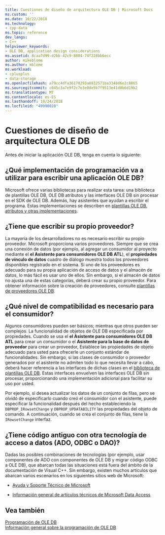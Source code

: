 ```yaml
---
title: Cuestiones de diseño de arquitectura OLE DB | Microsoft Docs
ms.custom: ''
ms.date: 10/22/2018
ms.technology:
- cpp-data
ms.topic: reference
dev_langs:
- C++
helpviewer_keywords:
- OLE DB, application design considerations
ms.assetid: 8caa7d99-d2bb-42c9-8884-74f228bb6ecc
author: mikeblome
ms.author: mblome
ms.workload:
- cplusplus
- data-storage
ms.openlocfilehash: a79cc4dfa36170293a8832571ba3348d6e2c8865
ms.sourcegitcommit: c045c3a7e9f2c7e3e0de5b7f9513e41d8b6d19b2
ms.translationtype: MT
ms.contentlocale: es-ES
ms.lasthandoff: 10/24/2018
ms.locfileid: "49990028"
---
```

# <a name="ole-db-architectural-design-issues"></a>Cuestiones de diseño de arquitectura OLE DB

Antes de iniciar la aplicación OLE DB, tenga en cuenta lo siguiente:  
  
## <a name="what-programming-implementation-will-you-use-to-write-your-ole-db-application"></a>¿Qué implementación de programación va a utilizar para escribir una aplicación OLE DB?

Microsoft ofrece varias bibliotecas para realizar esta tarea: una biblioteca de plantillas OLE DB, OLE DB atributos y las interfaces OLE DB sin procesar en el SDK de OLE DB. Además, hay asistentes que ayudan a escribir el programa. Estas implementaciones se describen en [plantillas OLE DB, atributos y otras implementaciones](../../data/oledb/ole-db-templates-attributes-and-other-implementations.md).

## <a name="do-you-need-to-write-your-own-provider"></a>¿Tiene que escribir su propio proveedor?

La mayoría de los desarrolladores no es necesario escribir su propio proveedor. Microsoft proporciona varios proveedores. Siempre que se crea una conexión de datos (por ejemplo, al agregar un consumidor al proyecto mediante el **el Asistente para consumidores OLE DB ATL**), el **propiedades de vínculo de datos** cuadro de diálogo muestra todos los proveedores disponibles registrado en el sistema. Si uno de los proveedores es adecuado para su propia aplicación de acceso de datos y el almacén de datos, lo más fácil es usar uno de ellos. Sin embargo, si el almacén de datos no ajusta una de estas categorías, deberá crear su propio proveedor. Para obtener información sobre la creación de proveedores, consulte [plantillas de proveedores OLE DB](../../data/oledb/ole-db-provider-templates-cpp.md).

## <a name="what-level-of-support-do-you-need-for-your-consumer"></a>¿Qué nivel de compatibilidad es necesario para el consumidor?

Algunos consumidores pueden ser básicos; mientras que otros pueden ser complejos. La funcionalidad de objetos de OLE DB especificada por propiedades. Cuando se usa el **el Asistente para consumidores OLE DB ATL** para crear un consumidor o el **Asistente para la base de datos de proveedor** para crear un proveedor, Establece las propiedades de objeto adecuado para usted para ofrecerle un conjunto estándar de funcionalidades. Sin embargo, si las clases de consumidor o proveedor generados por el asistente no admiten todo lo que necesita llevar a cabo, deberá hacer referencia a las interfaces de dichas clases en el [biblioteca de plantillas OLE DB](../../data/oledb/ole-db-templates.md). Estas interfaces envuelven las interfaces OLE DB sin procesar, proporcionando una implementación adicional para facilitar su uso por usted.

Por ejemplo, si desea actualizar los datos de un conjunto de filas, pero se olvidó de especificarlo cuando creó el consumidor con el asistente, puede especificar la funcionalidad después del hecho estableciendo la `DBPROP_IRowsetChange` y `DBPROP_UPDATABILITY` las propiedades del objeto de comando. A continuación, cuando se crea el conjunto de filas, tiene la `IRowsetChange` interfaz.

## <a name="do-you-have-older-code-using-another-data-access-technology-ado-odbc-or-dao"></a>¿Tiene código antiguo con otra tecnología de acceso a datos (ADO, ODBC o DAO)?

Dadas las posibles combinaciones de tecnologías (por ejemplo, usar componentes de ADO con componentes de OLE DB y migrar código ODBC a OLE DB), que abarcan todas las situaciones está fuera del ámbito de la documentación de Visual C++. Sin embargo, existen muchos artículos que abarcan varios escenarios en los siguientes sitios web de Microsoft:

- [Ayuda y Soporte Técnico de Microsoft](https://support.microsoft.com/)

- [Información general de artículos técnicos de Microsoft Data Access](https://msdn.microsoft.com/library/ms810811.aspx)

## <a name="see-also"></a>Vea también

[Programación de OLE DB](../../data/oledb/ole-db-programming.md)<br/>
[Información general sobre la programación de OLE DB](../../data/oledb/ole-db-programming-overview.md)

